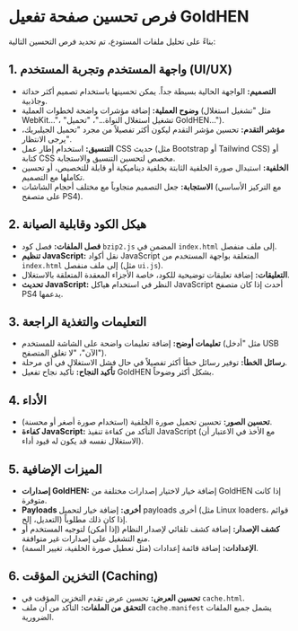 # فرص تحسين صفحة تفعيل GoldHEN

بناءً على تحليل ملفات المستودع، تم تحديد فرص التحسين التالية:

## 1. واجهة المستخدم وتجربة المستخدم (UI/UX)
*   **التصميم:** الواجهة الحالية بسيطة جداً. يمكن تحسينها باستخدام تصميم أكثر حداثة وجاذبية.
*   **وضوح العملية:** إضافة مؤشرات واضحة لخطوات العملية (مثل "تشغيل استغلال WebKit..."، "تشغيل استغلال النواة..."، "تحميل GoldHEN...").
*   **مؤشر التقدم:** تحسين مؤشر التقدم ليكون أكثر تفصيلاً من مجرد "تحميل الجيلبريك، يرجى الانتظار".
*   **التنسيق:** استخدام إطار عمل CSS حديث (مثل Bootstrap أو Tailwind CSS) أو كتابة CSS مخصص لتحسين التنسيق والاستجابة.
*   **الخلفية:** استبدال صورة الخلفية الثابتة بخلفية ديناميكية أو قابلة للتخصيص، أو تحسين تكاملها مع التصميم.
*   **الاستجابة:** جعل التصميم متجاوباً مع مختلف أحجام الشاشات (مع التركيز الأساسي على متصفح PS4).

## 2. هيكل الكود وقابلية الصيانة
*   **فصل الملفات:** فصل كود `bzip2.js` المضمن في `index.html` إلى ملف منفصل.
*   **تنظيم JavaScript:** نقل أكواد JavaScript المتعلقة بواجهة المستخدم من `index.html` إلى ملف منفصل (مثل `ui.js`).
*   **التعليقات:** إضافة تعليقات توضيحية للكود، خاصة الأجزاء المعقدة المتعلقة بالاستغلال.
*   **تحديث JavaScript:** النظر في استخدام هياكل JavaScript أحدث إذا كان متصفح PS4 يدعمها.

## 3. التعليمات والتغذية الراجعة
*   **تعليمات أوضح:** إضافة تعليمات واضحة على الشاشة للمستخدم (مثل "أدخل USB الآن"، "لا تغلق المتصفح").
*   **رسائل الخطأ:** توفير رسائل خطأ أكثر تفصيلاً في حال فشل الاستغلال في أي مرحلة.
*   **تأكيد النجاح:** تأكيد نجاح تفعيل GoldHEN بشكل أكثر وضوحاً.

## 4. الأداء
*   **تحسين الصور:** تحسين تحميل صورة الخلفية (استخدام صورة أصغر أو محسنة).
*   **كفاءة JavaScript:** التأكد من كفاءة تنفيذ JavaScript (مع الأخذ في الاعتبار أن الاستغلال نفسه قد يكون له قيود أداء).

## 5. الميزات الإضافية
*   **إصدارات GoldHEN:** إضافة خيار لاختيار إصدارات مختلفة من GoldHEN إذا كانت متوفرة.
*   **Payloads أخرى:** إضافة خيار لتحميل payloads أخرى (مثل Linux loaders، قوائم التعديل، إلخ) إذا كان ذلك مطلوباً.
*   **كشف الإصدار:** إضافة كشف تلقائي لإصدار النظام (إذا أمكن) لتوجيه المستخدم أو منع التشغيل على إصدارات غير متوافقة.
*   **الإعدادات:** إضافة قائمة إعدادات (مثل تعطيل صورة الخلفية، تغيير السمة).

## 6. التخزين المؤقت (Caching)
*   **تحسين العرض:** تحسين عرض تقدم التخزين المؤقت في `cache.html`.
*   **التحقق من الملفات:** التأكد من أن ملف `cache.manifest` يشمل جميع الملفات الضرورية.

